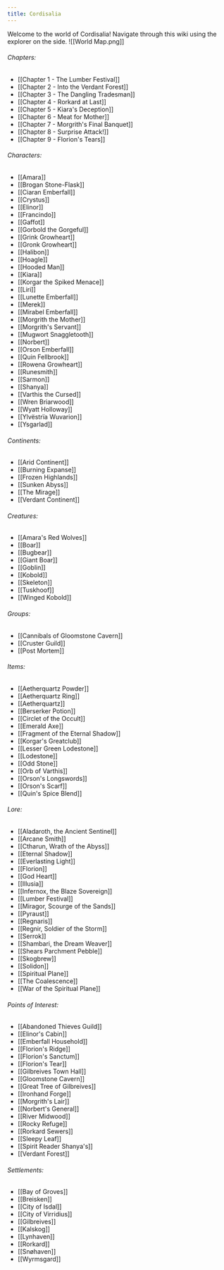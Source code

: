 ```yaml
---
title: Cordisalia
---
```

Welcome to the world of Cordisalia! Navigate through this wiki using the explorer on the side. ![[World Map.png]]

###### Chapters:

- [[Chapter 1 - The Lumber Festival]]
- [[Chapter 2 - Into the Verdant Forest]]
- [[Chapter 3 - The Dangling Tradesman]]
- [[Chapter 4 - Rorkard at Last]]
- [[Chapter 5 - Kiara's Deception]]
- [[Chapter 6 - Meat for Mother]]
- [[Chapter 7 - Morgrith's Final Banquet]]
- [[Chapter 8 - Surprise Attack!]]
- [[Chapter 9 - Florion's Tears]]

###### Characters:

- [[Amara]]
- [[Brogan Stone-Flask]]
- [[Ciaran Emberfall]]
- [[Crystus]]
- [[Elinor]]
- [[Francindo]]
- [[Gaffot]]
- [[Gorbold the Gorgeful]]
- [[Grink Growheart]]
- [[Gronk Growheart]]
- [[Halibon]]
- [[Hoagle]]
- [[Hooded Man]]
- [[Kiara]]
- [[Korgar the Spiked Menace]]
- [[Liri]]
- [[Lunette Emberfall]]
- [[Merek]]
- [[Mirabel Emberfall]]
- [[Morgrith the Mother]]
- [[Morgrith's Servant]]
- [[Mugwort Snaggletooth]]
- [[Norbert]]
- [[Orson Emberfall]]
- [[Quin Fellbrook]]
- [[Rowena Growheart]]
- [[Runesmith]]
- [[Sarmon]]
- [[Shanya]]
- [[Varthis the Cursed]]
- [[Wren Briarwood]]
- [[Wyatt Holloway]]
- [[Ylvëstrïa Wuvarion]]
- [[Ysgarlad]]

###### Continents:

- [[Arid Continent]]
- [[Burning Expanse]]
- [[Frozen Highlands]]
- [[Sunken Abyss]]
- [[The Mirage]]
- [[Verdant Continent]]

###### Creatures:

- [[Amara's Red Wolves]]
- [[Boar]]
- [[Bugbear]]
- [[Giant Boar]]
- [[Goblin]]
- [[Kobold]]
- [[Skeleton]]
- [[Tuskhoof]]
- [[Winged Kobold]]

###### Groups:

- [[Cannibals of Gloomstone Cavern]]
- [[Cruster Guild]]
- [[Post Mortem]]

###### Items:

- [[Aetherquartz Powder]]
- [[Aetherquartz Ring]]
- [[Aetherquartz]]
- [[Berserker Potion]]
- [[Circlet of the Occult]]
- [[Emerald Axe]]
- [[Fragment of the Eternal Shadow]]
- [[Korgar's Greatclub]]
- [[Lesser Green Lodestone]]
- [[Lodestone]]
- [[Odd Stone]]
- [[Orb of Varthis]]
- [[Orson's Longswords]]
- [[Orson's Scarf]]
- [[Quin's Spice Blend]]

###### Lore:

- [[Aladaroth, the Ancient Sentinel]]
- [[Arcane Smith]]
- [[Ctharun, Wrath of the Abyss]]
- [[Eternal Shadow]]
- [[Everlasting Light]]
- [[Florion]]
- [[God Heart]]
- [[Illusia]]
- [[Infernox, the Blaze Sovereign]]
- [[Lumber Festival]]
- [[Miragor, Scourge of the Sands]]
- [[Pyraust]]
- [[Regnaris]]
- [[Regnir, Soldier of the Storm]]
- [[Serrok]]
- [[Shambari, the Dream Weaver]]
- [[Shears Parchment Pebble]]
- [[Skogbrew]]
- [[Solidon]]
- [[Spiritual Plane]]
- [[The Coalescence]]
- [[War of the Spiritual Plane]]

###### Points of Interest:

- [[Abandoned Thieves Guild]]
- [[Elinor's Cabin]]
- [[Emberfall Household]]
- [[Florion's Ridge]]
- [[Florion's Sanctum]]
- [[Florion's Tear]]
- [[Gilbreives Town Hall]]
- [[Gloomstone Cavern]]
- [[Great Tree of Gilbreives]]
- [[Ironhand Forge]]
- [[Morgrith's Lair]]
- [[Norbert's General]]
- [[River Midwood]]
- [[Rocky Refuge]]
- [[Rorkard Sewers]]
- [[Sleepy Leaf]]
- [[Spirit Reader Shanya's]]
- [[Verdant Forest]]

###### Settlements:

- [[Bay of Groves]]
- [[Breisken]]
- [[City of Isdal]]
- [[City of Virridius]]
- [[Gilbreives]]
- [[Kalskog]]
- [[Lynhaven]]
- [[Rorkard]]
- [[Snøhaven]]
- [[Wyrmsgard]]